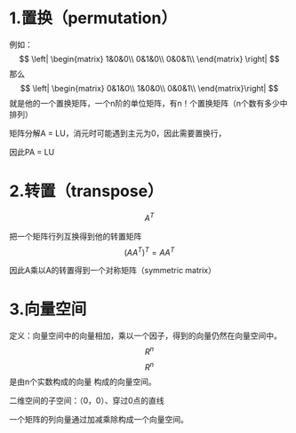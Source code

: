 # 1.置换（permutation）

例如：
$$
\left|
    \begin{matrix}
    1&0&0\\
    0&1&0\\
    0&0&1\\
    \end{matrix}
\right|
$$
那么
$$
\left|    
\begin{matrix}    
0&1&0\\
1&0&0\\   
0&0&1\\   
\end{matrix}\right|
$$
就是他的一个置换矩阵，一个n阶的单位矩阵，有n！个置换矩阵（n个数有多少中排列）

矩阵分解A = LU，消元时可能遇到主元为0，因此需要置换行，

因此PA = LU



# 2.转置（transpose）

$$
A^T
$$

把一个矩阵行列互换得到他的转置矩阵
$$
(AA^T)^T = AA^T
$$


因此A乘以A的转置得到一个对称矩阵（symmetric matrix）

# 3.向量空间

定义：向量空间中的向量相加，乘以一个因子，得到的向量仍然在向量空间中。
$$
R^n
$$
$$R^n$$是由n个实数构成的向量 构成的向量空间。

二维空间的子空间：（0，0）、穿过0点的直线

一个矩阵的列向量通过加减乘除构成一个向量空间。